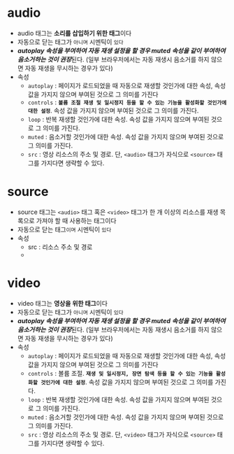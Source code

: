 # audio
* audio 태그는 **소리를 삽입하기 위한 태그**이다
* 자동으로 닫는 태그가 `아니며` 시멘틱이 `있다`
* ***autoplay 속성을 부여하여 자동 재생 설정을 할 경우 muted 속성을 같이 부여하여 음소거하는 것이 권장***된다. (일부 브라우저에서는 자동 재생시 음소거를 하지 않으면 자동 재생을 무시하는 경우가 있다)
* 속성
    * `autoplay` : 페이지가 로드되었을 때 자동으로 재생할 것인가에 대한 속성, 속성 값을 가지지 않으며 부여된 것으로 그 의미를 가진다
    * `controls` : **`볼륨 조절 재생 및 일시정지 등을 할 수 있는 기능을 활성화할 것인가에 대한 설정`**. 속성 값을 가지지 않으며 부여된 것으로 그 의미를 가진다.
    * `loop` : 반복 재생할 것인가에 대한 속성. 속성 값을 가지지 않으며 부여된 것으로 그 의미를 가진다.
    * `muted` : 음소거할 것인가에 대한 속성. 속성 값을 가지지 않으며 부여된 것으로 그 의미를 가진다.
    * `src` : 영상 리소스의 주소 및 경로. 단, `<audio>` 태그가 자식으로 `<source>` 태그를 가지다면 생략할 수 있다.
# source
* source 태그는 `<audio>` 태그 혹은 `<video>` 태그가 한 개 이상의 리소스를 재생 목록으로 가져야 할 때 사용하는 태그이다
* 자동으로 닫는 태그`이며` 시멘틱이 `있다`
* 속성
    * src : 리소스 주소 및 경로
    *
# video
* video 태그는 **영상을 위한 태그**이다
* 자동으로 닫는 태그가 `아니며` 시멘틱이 `있다`
* ***autoplay 속성을 부여하여 자동 재생 설정을 할 경우 muted 속성을 같이 부여하여 음소거하는 것이 권장***된다. (일부 브라우저에서는 자동 재생시 음소거를 하지 않으면 자동 재생을 무시하는 경우가 있다)
* 속성
    * `autoplay` : 페이지가 로드되었을 때 자동으로 재생할 것인가에 대한 속성, 속성 값을 가지지 않으며 부여된 것으로 그 의미를 가진다
    * `controls` : 볼륨 조절. **`재생 및 일시정지, 장면 탐색 등을 할 수 있는 기능을 활성화할 것인가에 대한 설정`**. 속성 값을 가지지 않으며 부여된 것으로 그 의미를 가진다.
    * `loop` : 반복 재생할 것인가에 대한 속성. 속성 값을 가지지 않으며 부여된 것으로 그 의미를 가진다.
    * `muted` : 음소거할 것인가에 대한 속성. 속성 값을 가지지 않으며 부여된 것으로 그 의미를 가진다.
    * `src` : 영상 리소스의 주소 및 경로. 단, `<video>` 태그가 자식으로 `<source>` 태그를 가지다면 생략할 수 있다.